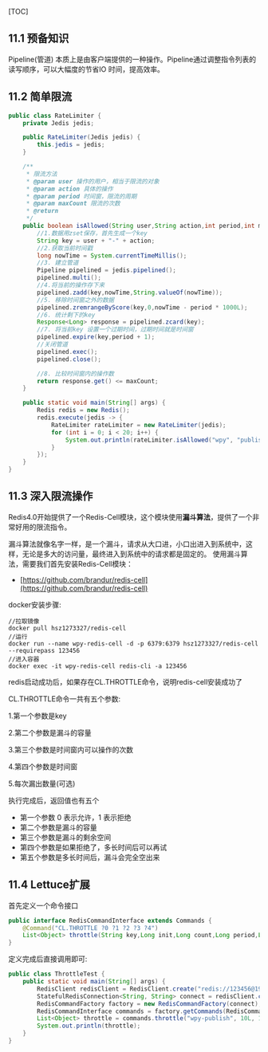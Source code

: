 [TOC]

## 11.1 预备知识
Pipeline(管道) 本质上是由客户端提供的一种操作。Pipeline通过调整指令列表的读写顺序，可以大幅度的节省IO 时间，提高效率。

## 11.2 简单限流
~~~java
public class RateLimiter {
    private Jedis jedis;

    public RateLimiter(Jedis jedis) {
        this.jedis = jedis;
    }

    /**
     * 限流方法
     * @param user 操作的用户，相当于限流的对象
     * @param action 具体的操作
     * @param period 时间窗，限流的周期
     * @param maxCount 限流的次数
     * @return
     */
    public boolean isAllowed(String user,String action,int period,int maxCount){
        //1.数据用zset保存，首先生成一个key
        String key = user + "-" + action;
        //2.获取当前时间戳
        long nowTime = System.currentTimeMillis();
        //3. 建立管道
        Pipeline pipelined = jedis.pipelined();
        pipelined.multi();
        //4.将当前的操作存下来
        pipelined.zadd(key,nowTime,String.valueOf(nowTime));
        //5. 移除时间窗之外的数据
        pipelined.zremrangeByScore(key,0,nowTime - period * 1000L);
        //6. 统计剩下的key
        Response<Long> response = pipelined.zcard(key);
        //7. 将当前key 设置一个过期时间，过期时间就是时间窗
        pipelined.expire(key,period + 1);
        //关闭管道
        pipelined.exec();
        pipelined.close();

        //8. 比较时间窗内的操作数
        return response.get() <= maxCount;
    }

    public static void main(String[] args) {
        Redis redis = new Redis();
        redis.execute(jedis -> {
            RateLimiter rateLimiter = new RateLimiter(jedis);
            for (int i = 0; i < 20; i++) {
                System.out.println(rateLimiter.isAllowed("wpy", "publish", 3, 3));
            }
        });
    }
}
~~~

## 11.3 深入限流操作
Redis4.0开始提供了一个Redis-Cell模块，这个模块使用**漏斗算法**，提供了一个非常好用的限流指令。

漏斗算法就像名字一样，是一个漏斗，请求从大口进，小口出进入到系统中，这样，无论是多大的访问量，最终进入到系统中的请求都是固定的。
使用漏斗算法，需要我们首先安装Redis-Cell模块：

- [https://github.com/brandur/redis-cell](https://github.com/brandur/redis-cell)

docker安装步骤:
~~~
//拉取镜像
docker pull hsz1273327/redis-cell
//运行
docker run --name wpy-redis-cell -d -p 6379:6379 hsz1273327/redis-cell --requirepass 123456
//进入容器
docker exec -it wpy-redis-cell redis-cli -a 123456
~~~

redis启动成功后，如果存在CL.THROTTLE命令，说明redis-cell安装成功了

CL.THROTTLE命令一共有五个参数:

1.第一个参数是key

2.第二个参数是漏斗的容量

3.第三个参数是时间窗内可以操作的次数

4.第四个参数是时间窗

5.每次漏出数量(可选)

执行完成后，返回值也有五个
- 第一个参数 0 表示允许，1 表示拒绝
- 第二个参数是漏斗的容量
- 第三个参数是漏斗的剩余空间
- 第四个参数是如果拒绝了，多长时间后可以再试
- 第五个参数是多长时间后，漏斗会完全空出来

## 11.4 Lettuce扩展
首先定义一个命令接口
~~~java
public interface RedisCommandInterface extends Commands {
    @Command("CL.THROTTLE ?0 ?1 ?2 ?3 ?4")
    List<Object> throttle(String key,Long init,Long count,Long period,Long quota);
}
~~~
定义完成后直接调用即可:
~~~java
public class ThrottleTest {
    public static void main(String[] args) {
        RedisClient redisClient = RedisClient.create("redis://123456@192.168.204.128");
        StatefulRedisConnection<String, String> connect = redisClient.connect();
        RedisCommandFactory factory = new RedisCommandFactory(connect);
        RedisCommandInterface commands = factory.getCommands(RedisCommandInterface.class);
        List<Object> throttle = commands.throttle("wpy-publish", 10L, 10L, 60L, 1L);
        System.out.println(throttle);
    }
}
~~~